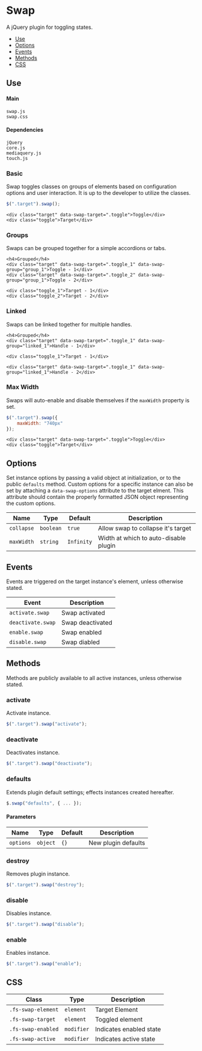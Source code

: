 # Swap

A jQuery plugin for toggling states.

* [Use](#use)
* [Options](#options)
* [Events](#events)
* [Methods](#methods)
* [CSS](#css)

## Use 

#### Main

```markup
swap.js
swap.css
```

#### Dependencies

```markup
jQuery
core.js
mediaquery.js
touch.js
```

### Basic

Swap toggles classes on groups of elements based on configuration options and user interaction. It is up to the developer to utilize the classes.

```javascript
$(".target").swap();
```

```markup
<div class="target" data-swap-target=".toggle">Toggle</div>
<div class="toggle">Target</div>
```

### Groups

Swaps can be grouped together for a simple accordions or tabs.

```markup
<h4>Grouped</h4>
<div class="target" data-swap-target=".toggle_1" data-swap-group="group_1">Toggle - 1</div>
<div class="target" data-swap-target=".toggle_2" data-swap-group="group_1">Toggle - 2</div>

<div class="toggle_1">Target - 1</div>
<div class="toggle_2">Target - 2</div>
```

### Linked

Swaps can be linked together for multiple handles.

```markup
<h4>Grouped</h4>
<div class="target" data-swap-target=".toggle_1" data-swap-group="linked_1">Handle - 1</div>

<div class="toggle_1">Target - 1</div>

<div class="target" data-swap-target=".toggle_1" data-swap-group="linked_1">Handle - 2</div>
```

### Max Width

Swaps will auto-enable and disable themselves if the `maxWidth` property is set.

```javascript
$(".target").swap({
	maxWidth: "740px"
});
```

```markup
<div class="target" data-swap-target=".toggle">Toggle</div>
<div class="toggle">Target</div>
```


## Options

Set instance options by passing a valid object at initialization, or to the public `defaults` method. Custom options for a specific instance can also be set by attaching a `data-swap-options` attribute to the target elment. This attribute should contain the properly formatted JSON object representing the custom options.

| Name | Type | Default | Description |
| --- | --- | --- | --- |
| `collapse` | `boolean` | `true` | Allow swap to collapse it's target |
| `maxWidth` | `string` | `Infinity` | Width at which to auto-disable plugin |

## Events

Events are triggered on the target instance's element, unless otherwise stated.

| Event | Description |
| --- | --- |
| `activate.swap` | Swap activated |
| `deactivate.swap` | Swap deactivated |
| `enable.swap` | Swap enabled |
| `disable.swap` | Swap diabled |

## Methods

Methods are publicly available to all active instances, unless otherwise stated.

### activate

Activate instance.

```javascript
$(".target").swap("activate");
```

### deactivate

Deactivates instance.

```javascript
$(".target").swap("deactivate");
```

### defaults

Extends plugin default settings; effects instances created hereafter.

```javascript
$.swap("defaults", { ... });
```

#### Parameters

| Name | Type | Default | Description |
| --- | --- | --- | --- |
| `options` | `object` | `{}` | New plugin defaults |

### destroy

Removes plugin instance.

```javascript
$(".target").swap("destroy");
```

### disable

Disables instance.

```javascript
$(".target").swap("disable");
```

### enable

Enables instance.

```javascript
$(".target").swap("enable");
```

## CSS

| Class | Type | Description |
| --- | --- | --- |
| `.fs-swap-element` | `element` | Target Element |
| `.fs-swap-target` | `element` | Toggled element |
| `.fs-swap-enabled` | `modifier` | Indicates enabled state |
| `.fs-swap-active` | `modifier` | Indicates active state |

